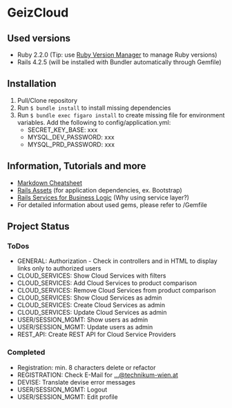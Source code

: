 # GeizCloud

## Used versions
- Ruby 2.2.0 (Tip: use [Ruby Version Manager](https://rvm.io) to manage Ruby versions)
- Rails 4.2.5 (will be installed with Bundler automatically through Gemfile)

## Installation
1. Pull/Clone repository
2. Run `$ bundle install` to install missing dependencies
3. Run `$ bundle exec figaro install` to create missing file for environment variables. Add the following to config/application.yml:
    - SECRET_KEY_BASE: xxx
    - MYSQL_DEV_PASSWORD: xxx
    - MYSQL_PRD_PASSWORD: xxx

## Information, Tutorials and more
- [Markdown Cheatsheet](https://github.com/adam-p/markdown-here/wiki/Markdown-Cheatsheet#links)
- [Rails Assets](http://rails-assets.org) (for application dependencies, ex. Bootstrap)
- [Rails Services for Business Logic](http://adamniedzielski.github.io/blog/2014/11/25/my-take-on-services-in-rails/) (Why using service layer?)
- For detailed information about used gems, please refer to /Gemfile

## Project Status
### ToDos
* GENERAL: Authorization - Check in controllers and in HTML to display links only to authorized users
* CLOUD_SERVICES: Show Cloud Services with filters
* CLOUD_SERVICES: Add Cloud Services to product comparison
* CLOUD_SERVICES: Remove Cloud Services from product comparison
* CLOUD_SERVICES: Show Cloud Services as admin
* CLOUD_SERVICES: Create Cloud Services as admin
* CLOUD_SERVICES: Update Cloud Services as admin
* USER/SESSION_MGMT: Show users as admin
* USER/SESSION_MGMT: Update users as admin
* REST_API: Create REST API for Cloud Service Providers

### Completed
* Registration: min. 8 characters delete or refactor
* REGISTRATION: Check E-Mail for ...@technikum-wien.at
* DEVISE: Translate devise error messages
* USER/SESSION_MGMT: Logout
* USER/SESSION_MGMT: Edit profile
